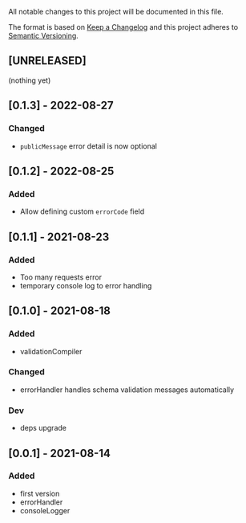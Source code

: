 All notable changes to this project will be documented in this file.

The format is based on [Keep a Changelog](http://keepachangelog.com/en/1.0.0/)
and this project adheres to [Semantic Versioning](http://semver.org/spec/v2.0.0.html).

## [UNRELEASED]
(nothing yet)

## [0.1.3] - 2022-08-27
### Changed
- `publicMessage` error detail is now optional

## [0.1.2] - 2022-08-25
### Added
- Allow defining custom `errorCode` field

## [0.1.1] - 2021-08-23
### Added
- Too many requests error
- temporary console log to error handling

## [0.1.0] - 2021-08-18
### Added
- validationCompiler
### Changed
- errorHandler handles schema validation messages automatically
### Dev
- deps upgrade

## [0.0.1] - 2021-08-14
### Added
- first version
- errorHandler
- consoleLogger

